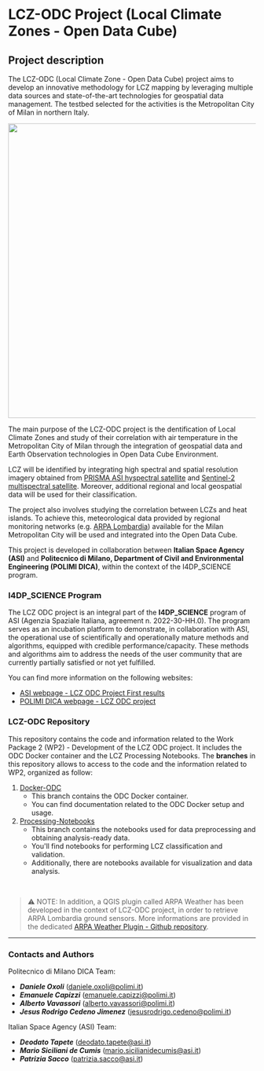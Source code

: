 # LCZ-ODC Project (Local Climate Zones - Open Data Cube)

## Project description
The LCZ-ODC (Local Climate Zone - Open Data Cube) project aims to develop an innovative methodology for LCZ mapping by leveraging multiple data sources and state-of-the-art technologies for geospatial data management. The testbed selected for the activities is the Metropolitan City of Milan in northern Italy. 

<p align="center">
<img src=img/cmm.png width="600">
</p>

The main purpose of the LCZ-ODC project is the dentification of Local Climate Zones and study of their correlation with air temperature in the Metropolitan City of Milan through the integration of geospatial data and Earth Observation technologies in Open Data Cube Environment.

LCZ will be identified by integrating high spectral and spatial resolution imagery obtained from [PRISMA ASI hyspectral satellite](https://www.asi.it/en/earth-science/prisma/) and [Sentinel-2 multispectral satellite](https://sentinel.esa.int/web/sentinel/missions/sentinel-2). Moreover, additional regional and local geospatial data will be used for their classification.

The project also involves studying the correlation between LCZs and heat islands. To achieve this, meteorological data provided by regional monitoring networks (e.g. [ARPA Lombardia](https://www.arpalombardia.it/)) available for the Milan Metropolitan City will be used and integrated into the Open Data Cube.


This project is developed in collaboration between **Italian Space Agency (ASI)** and **Politecnico di Milano, Department of Civil and Environmental Engineering (POLIMI DICA)**, within the context of the I4DP_SCIENCE program.


### I4DP_SCIENCE Program
The LCZ ODC project is an integral part of the **I4DP_SCIENCE** program of ASI (Agenzia Spaziale Italiana, agreement n. 2022-30-HH.0). The program serves as an incubation platform to demonstrate, in collaboration with ASI, the operational use of scientifically and operationally mature methods and algorithms, equipped with credible performance/capacity. These methods and algorithms aim to address the needs of the user community that are currently partially satisfied or not yet fulfilled.

You can find more information on the following websites:
-  [ASI webpage - LCZ ODC Project First results](https://www.asi.it/2023/05/i4dp_science-primi-traguardi-del-progetto-lcz-odc/)
- [POLIMI DICA webpage - LCZ ODC project](https://www.dica.polimi.it/asi-e-dica-al-via-il-progetto-lcz-odc-una-nuova-frontiera-per-lanalisi-climatica-urbana/)

### LCZ-ODC Repository
This repository contains the code and information related to the Work Package 2 (WP2) - Development of the LCZ ODC project. It includes the ODC Docker container and the LCZ Processing Notebooks.
The **branches** in this repository allows to access to the code and the information related to WP2, organized as follow:

1. [Docker-ODC](https://github.com/gisgeolab/LCZ-ODC/tree/Docker-ODC)
    - This branch contains the ODC Docker container.
    - You can find documentation related to the ODC Docker setup and usage.
2. [Processing-Notebooks](https://github.com/gisgeolab/LCZ-ODC/tree/Processing-Notebooks)
    - This branch contains the notebooks used for data preprocessing and obtaining analysis-ready data.
    - You'll find notebooks for performing LCZ classification and validation.
    - Additionally, there are notebooks available for visualization and data analysis.

<br>

> :warning: NOTE: In addition, a QGIS plugin called ARPA Weather has been developed in the context of LCZ-ODC project, in order to retrieve ARPA Lombardia ground sensors. More informations are provided in the dedicated [ARPA Weather Plugin - Github repository](https://github.com/gisgeolab/ARPA_Weather_plugin).

---
### Contacts and Authors

Politecnico di Milano DICA Team:
- <b>*Daniele Oxoli*</b> (daniele.oxoli@polimi.it)
- <b>*Emanuele Capizzi*</b> (emanuele.capizzi@polimi.it)
- <b>*Alberto Vavassori*</b> (alberto.vavassori@polimi.it)
- <b>*Jesus Rodrigo Cedeno Jimenez*</b> (jesusrodrigo.cedeno@polimi.it)

Italian Space Agency (ASI) Team:
- <b>*Deodato Tapete*</b> (deodato.tapete@asi.it)
- <b>*Mario Siciliani de Cumis*</b> (mario.sicilianidecumis@asi.it)
- <b>*Patrizia Sacco*</b> (patrizia.sacco@asi.it)

